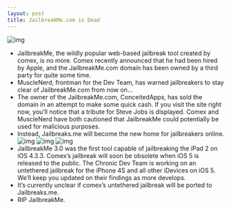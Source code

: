 ```yaml
---
layout: post
title: JailbreakMe.com is Dead
---
```

![img](http://media.idownloadblog.com/wp-content/uploads/2011/07/JailbreakMe-web-banner-e1309966590660.png)
* JailbreakMe, the wildly popular web-based jailbreak tool created by comex, is no more. Comex recently announced that he had been hired by Apple, and the JailbreakMe.com domain has been owned by a third party for quite some time.
* MuscleNerd, frontman for the Dev Team, has warned jailbreakers to stay clear of JailbreakMe.com from now on…
* The owner of the JailbreakMe.com, ConceitedApps, has sold the domain in an attempt to make some quick cash. If you visit the site right now, you’ll notice that a tribute for Steve Jobs is displayed. Comex and MuscleNerd have both cautioned that JailbreakMe could potentially be used for malicious purposes.
* Instead, Jailbreaks.me will become the new home for jailbreakers online.
![img](http://media.idownloadblog.com/wp-content/uploads/2011/10/Screen-Shot-2011-10-07-at-11.20.59-AM-e1318000928364.png)
![img](http://media.idownloadblog.com/wp-content/uploads/2011/10/Screen-Shot-2011-10-07-at-11.21.12-AM-e1318000966187.png)
![img](http://media.idownloadblog.com/wp-content/uploads/2011/10/Screen-Shot-2011-10-07-at-11.21.20-AM-e1318001005890.png)
* JailbreakMe 3.0 was the first tool capable of jailbreaking the iPad 2 on iOS 4.3.3. Comex’s jailbreak will soon be obsolete when iOS 5 is released to the public. The Chronic Dev Team is working on an untethered jailbreak for the iPhone 4S and all other iDevices on iOS 5. We’ll keep you updated on their findings as more develops.
* It’s currently unclear if comex’s untethered jailbreak will be ported to Jailbreaks.me.
* RIP JailbreakMe.

